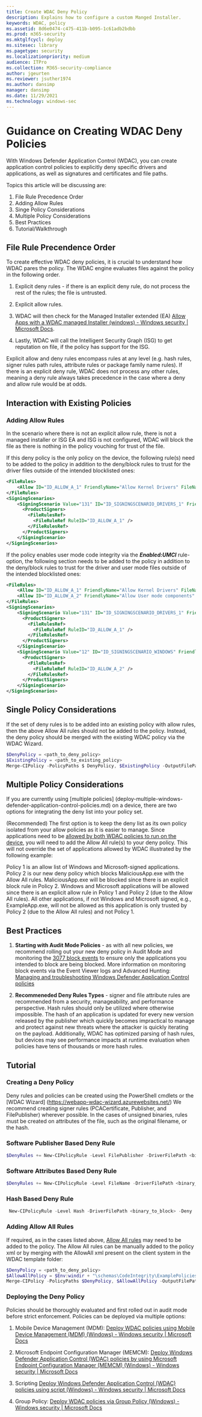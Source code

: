 ```yaml
---
title: Create WDAC Deny Policy
description: Explains how to configure a custom Manged Installer.
keywords: WDAC, policy
ms.assetid: 8d6e0474-c475-411b-b095-1c61adb2bdbb
ms.prod: m365-security
ms.mktglfcycl: deploy
ms.sitesec: library
ms.pagetype: security
ms.localizationpriority: medium
audience: ITPro
ms.collection: M365-security-compliance
author: jgeurten
ms.reviewer: jsuther1974
ms.author: dansimp
manager: dansimp
ms.date: 11/29/2021
ms.technology: windows-sec
---
```


# Guidance on Creating WDAC Deny Policies

With Windows Defender Application Control (WDAC), you can create application control policies to explicitly deny specific drivers and applications, as well as signatures and certificates and file paths.

Topics this article will be discussing are:
1. File Rule Precedence Order
2. Adding Allow Rules
3. Singe Policy Considerations
4. Multiple Policy Considerations
5. Best Practices
6. Tutorial/Walkthrough

## File Rule Precendence Order

To create effective WDAC deny policies, it is crucial to understand how WDAC pares the policy. The WDAC engine evaluates files against the policy in the following order.

1. Explicit deny rules - if there is an explicit deny rule, do not process the rest of the rules; the file is untrusted.

2. Explicit allow rules.

3. WDAC will then check for the Managed Installer extended (EA) [Allow Apps with a WDAC managed Installer (windows) - Windows security | Microsoft Docs](https://docs.microsoft.com/en-us/windows/security/threat-protection/windows-defender-application-control/configure-authorized-apps-deployed-with-a-managed-installer).

4. Lastly, WDAC will call the Intelligent Security Graph (ISG) to get reputation on file, if the policy has support for the ISG.

Explicit allow and deny rules encompass rules at any level (e.g. hash rules, signer rules path rules, attribute rules or package family name rules). If there is an explicit deny rule, WDAC does not process any other rules, meaning a deny rule always takes precedence in the case where a deny and allow rule would be at odds. 

## Interaction with Existing Policies
### Adding Allow Rules

In the scenario where there is not an explicit allow rule, there is not a managed installer or ISG EA and ISG is not configured, WDAC will block the file as there is nothing in the policy vouching for trust of the file. 

If this deny policy is the only policy on the device, the following rule(s) need to be added to the policy in addition to the deny/block rules to trust for the driver files outside of the intended blocklisted ones:

```xml
<FileRules>
    <Allow ID="ID_ALLOW_A_1" FriendlyName="Allow Kernel Drivers" FileName="*" />
</FileRules>
<SigningScenarios>
    <SigningScenario Value="131" ID="ID_SIGNINGSCENARIO_DRIVERS_1" FriendlyName="Kernel Mode Signing Scenario">
      <ProductSigners>
        <FileRulesRef>
          <FileRuleRef RuleID="ID_ALLOW_A_1" />
        </FileRulesRef>
      </ProductSigners>
    </SigningScenario>
</SigningScenarios>
```

If the policy enables user mode code integrity via the ***Enabled:UMCI*** rule-option, the following section needs to be added to the policy in addition to the deny/block rules to trust for the driver and user mode files outside of the intended blocklisted ones:
```xml
<FileRules>
	<Allow ID="ID_ALLOW_A_1" FriendlyName="Allow Kernel Drivers" FileName="*" />
	<Allow ID="ID_ALLOW_A_2" FriendlyName="Allow User mode components" FileName="*" />
</FileRules>
<SigningScenarios>
    <SigningScenario Value="131" ID="ID_SIGNINGSCENARIO_DRIVERS_1" FriendlyName="Kernel Mode Signing Scenario">
      <ProductSigners>
        <FileRulesRef>
          <FileRuleRef RuleID="ID_ALLOW_A_1" />
        </FileRulesRef>
      </ProductSigners>
    </SigningScenario>
    <SigningScenario Value="12" ID="ID_SIGNINGSCENARIO_WINDOWS" FriendlyName="User Mode Signing Scenario">
      <ProductSigners>
        <FileRulesRef>
          <FileRuleRef RuleID="ID_ALLOW_A_2" />
        </FileRulesRef>
      </ProductSigners>
    </SigningScenario>
</SigningScenarios>
```
## Single Policy Considerations
If the set of deny rules is to be added into an existing policy with allow rules, then the above Allow All rules should not be added to the policy. Instead, the deny policy should be merged with the existing WDAC policy via the WDAC Wizard.

```PowerShell
$DenyPolicy = <path_to_deny_policy>
$ExistingPolicy = <path_to_existing_policy>
Merge-CIPolicy -PolicyPaths $ DenyPolicy, $ExistingPolicy -OutputFilePath $ExistingPolicy
```

## Multiple Policy Considerations
If you are currently using [multiple policies] (deploy-multiple-windows-defender-application-control-policies.md) on a device, there are two options for integrating the deny list into your policy set. 

(Recommended) The first option is to keep the deny list as its own policy isolated from your allow policies as it is easier to manage. Since applications need to be [allowed by both WDAC policies to run on the device](deploy-multiple-windows-defender-application-control-policies#base-and-supplemental-policy-interaction), you will need to add the Allow All rule(s) to your deny policy. This will not override the set of applications allowed by WDAC illustrated by the following example:

Policy 1 is an allow list of Windows and Microsoft-signed applications. Policy 2 is our new deny policy which blocks MaliciousApp.exe with the Allow All rules. MaliciousApp.exe will be blocked since there is an explicit block rule in Policy 2. Windows and Microsoft applications will be allowed since there is an explicit allow rule in Policy 1 and Policy 2 (due to the Allow All rules). All other applications, if not Windows and Microsoft signed, e.g., ExampleApp.exe, will not be allowed as this application is only trusted by Policy 2 (due to the Allow All rules) and not Policy 1.

## Best Practices

1. **Starting with Audit Mode Policies** - as with all new policies, we recommend rolling out your new deny policy in Audit Mode and monitoring the [3077 block events](event-id-explanations#microsoft-windows-codeintegrity-operational-log-event-ids) to ensure only the applications you intended to block are being blocked. More information on monitoring block events via the Event Viewer logs and Advanced Hunting: [Managing and troubleshooting Windows Defender Application Control policies](windows-defender-application-control-operational-guide)

2. **Recommeneded Deny Rules Types** - signer and file attribute rules are recommended from a security, manageability, and performance perspective. Hash rules should only be utilized where otherwise impossible. The hash of an application is updated for every new version released by the publisher which quickly becomes impractical to manage and protect against new threats where the attacker is quickly iterating on the payload. Additionally, WDAC has optimized parsing of hash rules, but devices may see performance impacts at runtime evaluation when policies have tens of thousands or more hash rules. 

## Tutorial 

### Creating a Deny Policy
Deny rules and policies can be created using the PowerShell cmdlets or the [WDAC Wizard] (https://webapp-wdac-wizard.azurewebsites.net/) We recommend creating signer rules (PCACertificate, Publisher, and FilePublisher) wherever possible. In the cases of unsigned binaries, rules must be created on attributes of the file, such as the original filename, or the hash. 

### Software Publisher Based Deny Rule
```Powershell
$DenyRules += New-CIPolicyRule -Level FilePublisher -DriverFilePath <binary_to_block> -Deny -Fallback FileName,Hash
```

### Software Attributes Based Deny Rule
```Powershell
$DenyRules += New-CIPolicyRule -Level FileName -DriverFilePath <binary_to_block> -Deny -Fallback Hash
```

### Hash Based Deny Rule
```PowerShell
 New-CIPolicyRule -Level Hash -DriverFilePath <binary_to_block> -Deny
 ```

### Adding Allow All Rules
If required, as in the cases listed above, [Allow All rules](48) may need to be added to the policy. The Allow All rules can be manually added to the policy xml or by merging with the AllowAll xml present on the client system in the WDAC template folder: 

```PowerShell
$DenyPolicy = <path_to_deny_policy>
$AllowAllPolicy = $Env:windir + "\schemas\CodeIntegrity\ExamplePolicies\AllowAll.xml"
Merge-CIPolicy -PolicyPaths $DenyPolicy, $AllowAllPolicy -OutputFilePath $DenyPolicy
```
### Deploying the Deny Policy
Policies should be thoroughly evaluated and first rolled out in audit mode before strict enforcement. Policies can be deployed via multiple options: 

1. Mobile Device Management (MDM): [Deploy WDAC policies using Mobile Device Management (MDM) (Windows) - Windows security | Microsoft Docs](https://docs.microsoft.com/en-us/windows/security/threat-protection/windows-defender-application-control/deploy-windows-defender-application-control-policies-using-intune)

2. Microsoft Endpoint Configuration Manager (MEMCM): [Deploy Windows Defender Application Control (WDAC) policies by using Microsoft Endpoint Configuration Manager (MEMCM) (Windows) - Windows security | Microsoft Docs](https://docs.microsoft.com/en-us/windows/security/threat-protection/windows-defender-application-control/deployment/deploy-wdac-policies-with-memcm)

3. Scripting [Deploy Windows Defender Application Control (WDAC) policies using script (Windows) - Windows security | Microsoft Docs](https://docs.microsoft.com/en-us/windows/security/threat-protection/windows-defender-application-control/deployment/deploy-wdac-policies-with-script)

4. Group Policy: [Deploy WDAC policies via Group Policy (Windows) - Windows security | Microsoft Docs](https://docs.microsoft.com/en-us/windows/security/threat-protection/windows-defender-application-control/deploy-windows-defender-application-control-policies-using-group-policy)